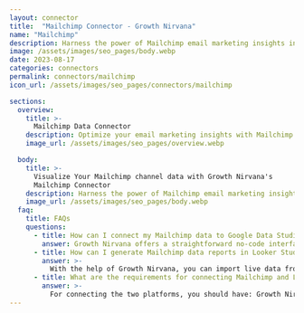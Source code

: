 ```yaml
---
layout: connector
title:  "Mailchimp Connector - Growth Nirvana"
name: "Mailchimp"
description: Harness the power of Mailchimp email marketing insights integrated into Looker Studio for strategic email campaign decisions.
image: /assets/images/seo_pages/body.webp
date: 2023-08-17
categories: connectors
permalink: connectors/mailchimp
icon_url: /assets/images/seo_pages/connectors/mailchimp

sections:
  overview:
    title: >-
      Mailchimp Data Connector
    description: Optimize your email marketing insights with Mailchimp integration. Seamlessly merge email campaign data from Mailchimp with Looker Studio's analytical capabilities, unlocking insights that drive email strategies, audience engagement, and operational excellence.
    image_url: /assets/images/seo_pages/overview.webp

  body:
    title: >-
      Visualize Your Mailchimp channel data with Growth Nirvana's
      Mailchimp Connector
    description: Harness the power of Mailchimp email marketing insights integrated into Looker Studio for strategic email campaign decisions.
    image_url: /assets/images/seo_pages/body.webp
  faq:
    title: FAQs
    questions:
      - title: How can I connect my Mailchimp data to Google Data Studio/Looker Studio?
        answer: Growth Nirvana offers a straightforward no-code interface to connect to Mailchimp data sources.
      - title: How can I generate Mailchimp data reports in Looker Studio?
        answer: >-
          With the help of Growth Nirvana, you can import live data from Mailchimp into Looker Studio. These data can be viewed in charts, tables, and dashboards to generate branded reports that can be shared instantly.
      - title: What are the requirements for connecting Mailchimp and Looker Studio?
        answer: >-
          For connecting the two platforms, you should have: Growth Nirvana Account and Mailchimp Ads Account
---
```

